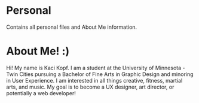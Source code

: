 # Personal
Contains all personal files and About Me information.

# About Me! :)
Hi! My name is Kaci Kopf. I am a student at the University of Minnesota - Twin Cities pursuing a Bachelor of Fine Arts in Graphic Design and minoring in User Experience. 
I am interested in all things creative, fitness, martial arts, and music. My goal is to become a UX designer, art director, or potentially a web developer!
